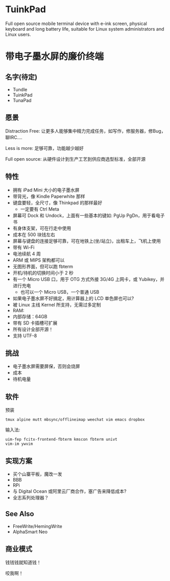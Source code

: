 # TuinkPad

Full open source mobile terminal device with e-ink screen, physical keyboard and long battery life, suitable for Linux system administrators and Linux users.


# 带电子墨水屏的廉价终端

## 名字(待定)

- Tundle
- TuinkPad
- TunaPad

## 愿景

Distraction Free: 让更多人能够集中精力完成任务，如写作，修服务器，修Bug，聊IRC....

Less is more: 足够可靠，功能越少越好

Full open source: 从硬件设计到生产工艺到供应商选型标准，全部开源

## 特性

 - 拥有 iPad Mini 大小的电子墨水屏
 - 带背光，像 Kindle Paperwhite 那样
 - 键盘要轻，全尺寸，像 Thinkpad 的那样最好
	 - 一定要有 Ctrl Meta 
 - 屏幕可 Dock 和 Undock，上面有一些基本的键如: PgUp PgDn，用于看电子书
 - 有身体支架，可在行走中使用
 - 成本在 500 块钱左右
 - 屏幕与键盘的连接足够可靠，可在地铁上(坐/站立)，出租车上，飞机上使用
 - 带有 Wi-Fi
 - 电池续航 4 周
 - ARM 或 MIPS 架构都可以
 - 无图形界面，但可以跑 fbterm
 - 开机/待机的切换时间小于 2 秒
 - 有一个 Micro USB 口，用于 OTG 方式外接 3G/4G 上网卡，或 Yubikey，并进行充电
   * 也可以一个 Micro USB，一个普通 USB
 - 如果电子墨水屏不好搞定，用计算器上的 LCD 单色屏也可以?
 - 被 Linux 主线 Kernel 所支持，无需过多定制
 - RAM:
 - 内部存储：64GB
 - 带有 SD 卡插槽可扩展
 - 所有设计全部开源！
 - 支持 UTF-8

## 挑战

 - 电子墨水屏需要屏保，否则会烧屏
 - 成本
 - 待机电量


## 软件

预装

```
tmux alpine mutt mbsync/offlineimap weechat vim emacs dropbox 
```

输入法:
```
uim-fep fcitx-frontend-fbterm kmscon fbterm univt 
vim-im ywvim
```

## 实现方案
- 买个山寨平板，魔改一发
- BBB
- RPi
- 与 Digital Ocean 或阿里云厂商合作，塞广告来降低成本?
- 全志系列处理器？

## See Also

 - FreeWrite/HemingWrite
 - AlphaSmart Neo
 
 
## 商业模式

钱钱钱就知道钱！

咬我啊！
